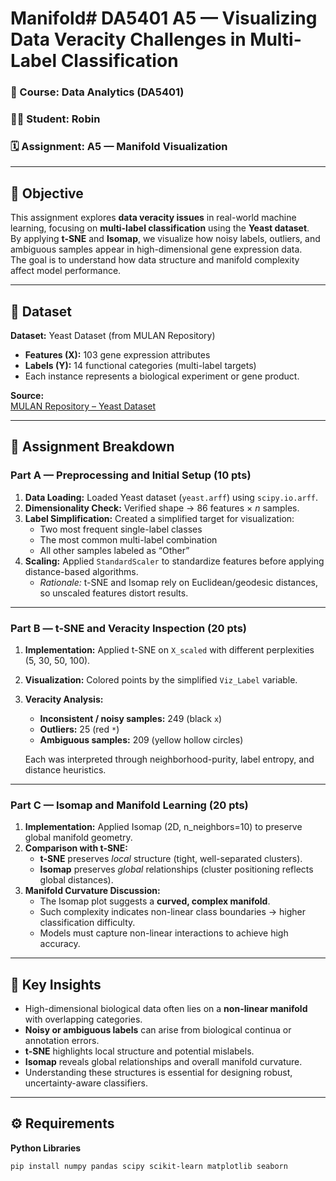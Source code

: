 # Manifold# DA5401 A5 — Visualizing Data Veracity Challenges in Multi-Label Classification

### 📘 Course: Data Analytics (DA5401)
### 🧑‍💻 Student: Robin
### 🗓️ Assignment: A5 — Manifold Visualization

---

## 🧭 Objective
This assignment explores **data veracity issues** in real-world machine learning, focusing on **multi-label classification** using the **Yeast dataset**.  
By applying **t-SNE** and **Isomap**, we visualize how noisy labels, outliers, and ambiguous samples appear in high-dimensional gene expression data.  
The goal is to understand how data structure and manifold complexity affect model performance.

---

## 🧪 Dataset
**Dataset:** Yeast Dataset (from MULAN Repository)  
- **Features (X):** 103 gene expression attributes  
- **Labels (Y):** 14 functional categories (multi-label targets)  
- Each instance represents a biological experiment or gene product.

**Source:**  
[MULAN Repository – Yeast Dataset](http://mulan.sourceforge.net/datasets-mlc.html)

---

## 🧩 Assignment Breakdown

### **Part A — Preprocessing and Initial Setup (10 pts)**
1. **Data Loading:** Loaded Yeast dataset (`yeast.arff`) using `scipy.io.arff`.  
2. **Dimensionality Check:** Verified shape → 86 features × *n* samples.  
3. **Label Simplification:** Created a simplified target for visualization:
   - Two most frequent single-label classes  
   - The most common multi-label combination  
   - All other samples labeled as “Other”  
4. **Scaling:** Applied `StandardScaler` to standardize features before applying distance-based algorithms.  
   - *Rationale:* t-SNE and Isomap rely on Euclidean/geodesic distances, so unscaled features distort results.

---

### **Part B — t-SNE and Veracity Inspection (20 pts)**
1. **Implementation:** Applied t-SNE on `X_scaled` with different perplexities (5, 30, 50, 100).  
2. **Visualization:** Colored points by the simplified `Viz_Label` variable.  
3. **Veracity Analysis:**  
   - **Inconsistent / noisy samples:** 249 (black `x`)  
   - **Outliers:** 25 (red `*`)  
   - **Ambiguous samples:** 209 (yellow hollow circles)  

   Each was interpreted through neighborhood-purity, label entropy, and distance heuristics.

---

### **Part C — Isomap and Manifold Learning (20 pts)**
1. **Implementation:** Applied Isomap (2D, n_neighbors=10) to preserve global manifold geometry.  
2. **Comparison with t-SNE:**  
   - **t-SNE** preserves *local* structure (tight, well-separated clusters).  
   - **Isomap** preserves *global* relationships (cluster positioning reflects global distances).  
3. **Manifold Curvature Discussion:**  
   - The Isomap plot suggests a **curved, complex manifold**.  
   - Such complexity indicates non-linear class boundaries → higher classification difficulty.  
   - Models must capture non-linear interactions to achieve high accuracy.

---

## 🧠 Key Insights
- High-dimensional biological data often lies on a **non-linear manifold** with overlapping categories.  
- **Noisy or ambiguous labels** can arise from biological continua or annotation errors.  
- **t-SNE** highlights local structure and potential mislabels.  
- **Isomap** reveals global relationships and overall manifold curvature.  
- Understanding these structures is essential for designing robust, uncertainty-aware classifiers.

---

## ⚙️ Requirements
**Python Libraries**
```bash
pip install numpy pandas scipy scikit-learn matplotlib seaborn
